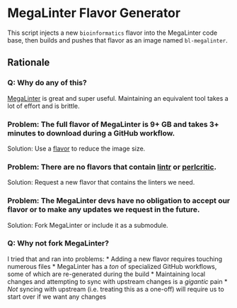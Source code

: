 # MegaLinter Flavor Generator

This script injects a new `bioinformatics` flavor into the MegaLinter code base, then builds and pushes that flavor as an image named `bl-megalinter`.

## Rationale

### Q: Why do any of this?
[MegaLinter](https://megalinter.io/latest/#why-megalinter) is great and super useful. Maintaining an equivalent tool takes a lot of effort and is brittle.

### Problem: The full flavor of MegaLinter is 9+ GB and takes 3+ minutes to download during a GitHub workflow.
Solution: Use a [flavor](https://megalinter.io/latest/flavors/) to reduce the image size.

### Problem: There are no flavors that contain [lintr](https://megalinter.io/latest/descriptors/r_lintr/) or [perlcritic](https://megalinter.io/latest/descriptors/perl_perlcritic/).
Solution: Request a new flavor that contains the linters we need.

### Problem: The MegaLinter devs have no obligation to accept our flavor or to make any updates we request in the future.
Solution: Fork MegaLinter or include it as a submodule.

### Q: Why not fork MegaLinter?
I tried that and ran into problems:
    * Adding a new flavor requires touching numerous files
    * MegaLinter has a _ton_ of specialized GitHub workflows, some of which are re-generated during the build
    * Maintaining local changes and attempting to sync with upstream changes is a _gigantic_ pain
    * _Not_ syncing with upstream (i.e. treating this as a one-off) will require us to start over if we want any changes



